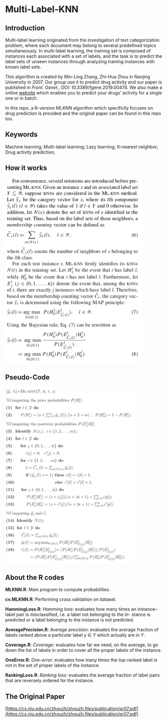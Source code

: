 # Multi-Label-KNN

## Introduction

Multi-label learning originated from the investigation of text categorization problem, where each document may belong to several predefined topics simultaneously. In multi-label learning, the training set is composed of instances each associated with a set of labels, and the task is to predict the label sets of unseen instances through analyzing training instances with known label sets.  

This algorithm is created by Min-Ling Zhang, Zhi-Hua Zhou in Nanjing University in 2007, Our group use it to predict drug activity and our paper is published in *Front. Genet.*, DOI: 10.3389/fgene.2019.00474. We also make a online [website](http://zhanglab.hzau.edu.cn) which enables you to predict your drugs' activity for a single one or in batch.

In this repo, a R-version MLKNN algorithm which specificlly focuses on drug prediction is provided and the original paper  can be found in this repo too.

## Keywords

Machine learning; Multi-label learning; Lazy learning; K-nearest neighbor; Drug activity prediction;

## How it works

![How the algorithm works](png/MLKNN.png)

## Pseudo-Code

![pseudo code](png/code.png)

## About the R codes

**MLKNN.R**: Main program to compute probabilities.

**cv.MLKNN.R**: Performing cross validation on dataset.
   
**HammingLoss.R**: *Hamming loss*: evaluates how many times an instance– label pair is misclassified, i.e. a label not belonging to the in- stance is predicted or a label belonging to the instance is not predicted.    

**AveragePrecision.R**: *Average precision*: evaluates the average fraction of labels ranked above a particular label y ∈ *Y* which actually are in *Y*.   

**Coverage.R**: *Coverage*: evaluates how far we need, on the average, to go down the list of labels in order to cover all the proper labels of the instance.    

**OneError.R**: *One-error*: evaluates how many times the top-ranked label is not in the set of proper labels of the instance.     

**RankingLoss.R**: *Ranking loss*: evaluates the average fraction of label pairs that are reversely ordered for the instance.   


## The Original Paper

[https://cs.nju.edu.cn/zhouzh/zhouzh.files/publication/pr07.pdf](https://cs.nju.edu.cn/zhouzh/zhouzh.files/publication/pr07.pdf) 
